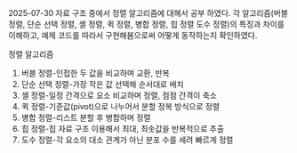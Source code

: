 2025-07-30
자료 구조 중에서 정렬 알고리즘에 대해서 공부 하였다. 각 알고리즘(버블 정렬, 단순 선택 정렬, 셸 정렬, 퀵 정렬, 병합 정렬, 힙 정렬 도수 정렬)의 특징과 차이를 이해하고, 예제 코드를 따라서 구현해봄으로써 어떻게 동작하는지 확인하였다.

정렬 알고리즘

1. 버블 정렬-인접한 두 값을 비교하며 교환, 반복
2. 단순 선택 정렬-가장 작은 값 선택해 순서대로 배치
3. 셸 정렬-일정 간격으로 요소 비교하며 정렬, 점점 간격이 축소
4. 퀵 정렬-기준값(pivot)으로 나누어서 분할 정복 방식으로 정렬
5. 병합 정렬-리스트 분할 후 병합하며 정렬
6. 힙 정렬-힙 자료 구조 이용해서 최대, 최솟값을 반복적으로 추출
7. 도수 정렬-각 요소의 대소 관계가 아닌 분포 수를 세려 빠르게 정렬
